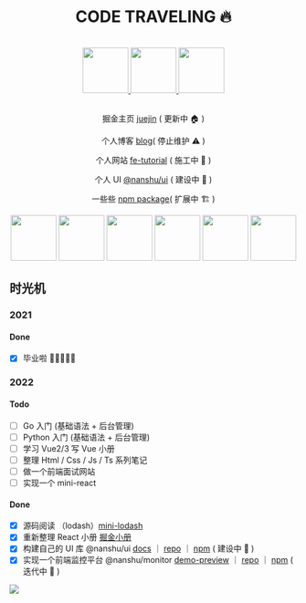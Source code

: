 <div align="center">
<h1>CODE TRAVELING 🔥</h1>
  
<br />

<a href="https://github.com/LuckyChou710/nanshu-ui">
  <img
    height="80"
    width="80"
    src="https://cdn.jsdelivr.net/gh/LuckyChou710/nanshu-assets/png/icon3.png"
  />
  <img
    height="80"
    width="80"
    src="https://cdn.jsdelivr.net/gh/LuckyChou710/nanshu-assets/png/icon27.png"
  />
  <img
    height="80"
    width="80"
    src="https://cdn.jsdelivr.net/gh/LuckyChou710/nanshu-assets/png/icon5.png"
  />
</a>
  
<br />
  
<br />
  
掘金主页 [juejin](https://juejin.cn/user/1574156383563496) ( 更新中 🏠 )

个人博客 [blog](https://luckychou.gitbook.io/blog/)( 停止维护 ⚠️ )

个人网站 [fe-tutorial](http://124.223.71.181:3000/) ( 施工中 🚧 )

个人 UI [@nanshu/ui](http://124.223.71.181:3002/) ( 建设中 👷 )

一些些 [npm package](https://www.npmjs.com/~chou209)( 扩展中 🏗 )

</div>

<div align="center">
  <img src="https://cdn.jsdelivr.net/gh/LuckyChou710/nanshu-assets/webp/js.webp" width="80" />
  <img src="https://cdn.jsdelivr.net/gh/LuckyChou710/nanshu-assets/webp/react.webp" width="80" />
  <img src="https://cdn.jsdelivr.net/gh/LuckyChou710/nanshu-assets/webp/vue.webp" width="80" />
  <img src="https://cdn.jsdelivr.net/gh/LuckyChou710/nanshu-assets/webp/python.webp" width="80" />
  <img src="https://cdn.jsdelivr.net/gh/LuckyChou710/nanshu-assets/webp/github.webp" width="80" />
  <img src="https://cdn.jsdelivr.net/gh/LuckyChou710/nanshu-assets/webp/vscode.webp" width="80" />
</div>

## 时光机

### 2021

#### Done

- [x] 毕业啦 🥂🧱👷🏿‍♂️

### 2022

#### Todo

- [ ] Go 入门 (基础语法 + 后台管理)
- [ ] Python 入门 (基础语法 + 后台管理)
- [ ] 学习 Vue2/3 写 Vue 小册
- [ ] 整理 Html / Css / Js / Ts 系列笔记
- [ ] 做一个前端面试网站
- [ ] 实现一个 mini-react

#### Done

- [x] 源码阅读 （lodash）[mini-lodash](https://github.com/LuckyChou710/code-traveling/tree/main/03-js-training-camp/lodash)
- [x] 重新整理 React 小册 [掘金小册](https://juejin.cn/column/6960832559445966861)
- [x] 构建自己的 UI 库 @nanshu/ui [docs](http://124.223.71.181:3002/) ｜ [repo](https://github.com/LuckyChou710/nanshu-ui) ｜ [npm](https://www.npmjs.com/package/@nanshu/ui) ( 建设中 🚧 )
- [x] 实现一个前端监控平台 @nanshu/monitor [demo-preview](http://124.223.71.181:3004/) ｜ [repo](https://github.com/LuckyChou710/nanshu-monitor) ｜ [npm](https://www.npmjs.com/package/@nanshu/monitor) ( 迭代中 🚧 )

![](https://cdn.jsdelivr.net/gh/LuckyChou710/nanshu-assets/jpg/bg38.jpg)
